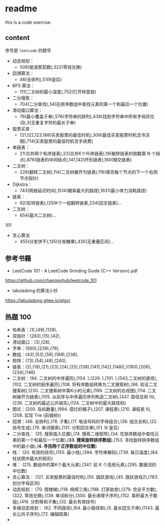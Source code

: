 # readme

this is a code exercise.

## content

序号是 `leetcode` 的题号

- 动态规划：
  - 509(斐波那契数),322(零钱兑换)
- 回溯算法：
  - 46(全排列),51(N皇后)
- BFS 算法：
  - 111(二叉树的最小深度),752(打开转盘锁)
- 二分搜索：
  - 704(二分查找),34(在排序数组中查找元素的第一个和最后一个位置)
- 滑动窗口算法：
  - 76(最小覆盖子串),576(字符串的排列),438(找到字符串中所有字母异位词),3(无重复字符的最长子串)
- 股票买卖：
  - 121,122,123,188(买卖股票的最佳时机),309(最佳买卖股票时机含冷冻期),714(买卖股票的最佳时机含手续费)
- 单链表：
  - 21(合并两个有序链表),23(合并K个升序链表),19(删除链表的倒数第 N 个结点),876(链表的中间结点),141,142(环形链表),160(相交链表)
- 二叉树：
  - 226(翻转二叉树),114(二叉树展开为链表),116(填充每个节点的下一个右侧节点指针)
- Dijkstra：
  - 743(网络延迟时间),1514(概率最大的路径),1631(最小体力消耗路径)
- 链表：
  - 92(反转链表),(25)K个一组翻转链表,234(回文链表)...
- 二叉树：
  - 654(最大二叉树)...

101

- 贪心算法
  - 455(分发饼干),135(分发糖果),435(无重叠区间)...

## 参考书籍

- LeetCode 101 - A LeetCode Grinding Guide (C++ Version).pdf

<https://github.com/changgyhub/leetcode_101>

- labuladong 的算法小抄

<https://labuladong.gitee.io/algo/>

## 热题 100

- 哈希表：(1),(49),(128),
- 双指针：(283),(15),(42),
- 滑动窗口：(3),(28),
- 字串：(560),(239),(76),
- 数组：(43),(53),(56),(189),(238),
- 矩阵：(73),(54),(48),(240),
- 链表：(2),(19),(21),(23),(24),(25),(138),(141),(142),(148(),)(160),(206),(234),(146)
- 二叉树：(94. 二叉树的中序遍历),(104. ),(226. ),(101. ),(543,二叉树的直径),(102, 二叉树的层序遍历),(108. 将有序数组转换为二叉搜索树),(98. 验证二叉搜索树),(230. 二叉搜索树中第K小的元素),(199. 二叉树的右视图),(114. 二叉树展开为链表),(105. 从前序与中序遍历序列构造二叉树),(437. 路径总和 III),(236. 二叉树的最近公共祖先),(124. 二叉树中的最大路径和)
- 图论：(200. 岛屿数量),(994. 腐烂的橘子),(207. 课程表),(210. 课程表 II),(208. 实现 Trie (前缀树))
- 回溯：(46. 全排列),(78. 子集),(17. 电话号码的字母组合),(39. 组合总和),(22. 括号生成),(79. 单词搜索),(131. 分割回文串),(51. N 皇后)
- 二分查找： (35. 搜索插入位置),(74. 搜索二维矩阵),(34. 在排序数组中查找元素的第一个和最后一个位置),(**33. 搜索旋转排序数组**),(153. 寻找旋转排序数组中的最小值),(**4. 寻找两个正序数组的中位数**)
- 栈： (20. 有效的括号),(155. 最小栈),(394. 字符串解码),(739. 每日温度),(84. 柱状图中最大的矩形)
- 堆： (215. 数组中的第K个最大元素),(347. 前 K 个高频元素),(295. 数据流的中位数)
- 贪心算法： (121. 买卖股票的最佳时机),(55. 跳跃游戏),(45. 跳跃游戏2),(763. 划分字母区间)
- 动态规划： (70. 爬楼梯),(118. 杨辉三角),(198. 打家劫舍),(279. 完全平方数),(322. 零钱兑换),(139. 单词拆分),(300. 最长递增子序列),(152. 乘积最大子数组),(416. 分割等和子集),(32. 最长有效括号)
- 多维动态规划： (62. 不同路径),(64. 最小路径和),(5. 最长回文子串),(1143. 最长公共子序列),(72. 编辑距离)
- 